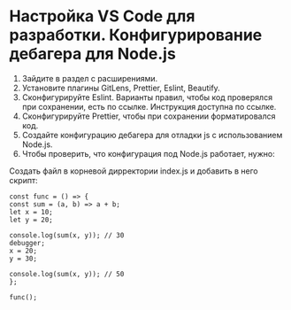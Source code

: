 # Настройка VS Code для разработки. Конфигурирование дебагера для Node.js

1. Зайдите в раздел с расширениями.
2. Установите плагины GitLens, Prettier, Eslint, Beautify.
3. Сконфигурируйте Eslint. Варианты правил, чтобы код проверялся при сохранении, есть по ссылке. Инструкция доступна по ссылке.
4. Сконфигурируйте Prettier, чтобы при сохранении форматировался код.
5. Создайте конфигурацию дебагера для отладки js с использованием Node.js.
6. Чтобы проверить, что конфигурация под Node.js работает, нужно:

Создать файл в корневой дирректории index.js и добавить в него скрипт:
```
const func = () => {
const sum = (a, b) => a + b;
let x = 10;
let y = 20;

console.log(sum(x, y)); // 30
debugger;
x = 20;
y = 30;

console.log(sum(x, y)); // 50
};

func();
```
